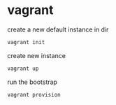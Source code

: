 # vagrant

create a new default instance in dir
```bash
vagrant init
```

create new instance
```bash
vagrant up
```

run the bootstrap
```bash
vagrant provision
```